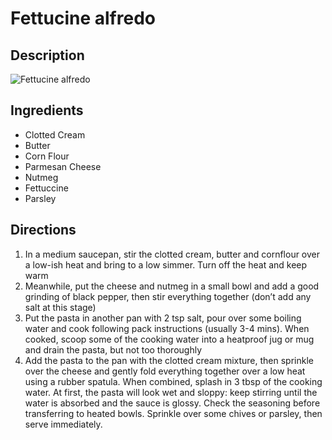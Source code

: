 # Fettucine alfredo

## Description
![Fettucine alfredo](https://www.themealdb.com/images/media/meals/uquqtu1511178042.jpg "Fettucine alfredo")

## Ingredients
- Clotted Cream
- Butter
- Corn Flour
- Parmesan Cheese
- Nutmeg
- Fettuccine
- Parsley

## Directions
1. In a medium saucepan, stir the clotted cream, butter and cornflour over a low-ish heat and bring to a low simmer. Turn off the heat and keep warm
2. Meanwhile, put the cheese and nutmeg in a small bowl and add a good grinding of black pepper, then stir everything together (don’t add any salt at this stage)
3. Put the pasta in another pan with 2 tsp salt, pour over some boiling water and cook following pack instructions (usually 3-4 mins). When cooked, scoop some of the cooking water into a heatproof jug or mug and drain the pasta, but not too thoroughly
4. Add the pasta to the pan with the clotted cream mixture, then sprinkle over the cheese and gently fold everything together over a low heat using a rubber spatula. When combined, splash in 3 tbsp of the cooking water. At first, the pasta will look wet and sloppy: keep stirring until the water is absorbed and the sauce is glossy. Check the seasoning before transferring to heated bowls. Sprinkle over some chives or parsley, then serve immediately.
